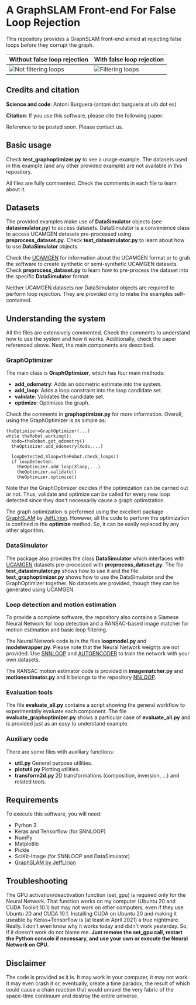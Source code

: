 # A GraphSLAM Front-end For False Loop Rejection

This repository provides a GraphSLAM front-end aimed at rejecting false loops before they corrupt the graph.

| Without false loop rejection | With false loop rejection |
| ------------------- | --------------- |
| ![Not filtering loops](VIDEOS/NOFILTER.gif) | ![Filtering loops](VIDEOS/FILTER.gif) | 

## Credits and citation

**Science and code**: Antoni Burguera (antoni dot burguera at uib dot es)

**Citation**: If you use this software, please cite the following paper:

Reference to be posted soon. Please contact us.

## Basic usage

Check **test_graphoptimizer.py** to see a usage example. The datasets used in this example (and any other provided example) are not available in this repository.

All files are fully commented. Check the comments in each file to learn about it.

## Datasets

The provided examples make use of **DataSimulator** objects (see **datasimulator.py**) to access datasets. DataSimulator is a convenience class to access UCAMGEN datasets pre-processed using **preprocess_dataset.py**. Check **test_datasimulator.py** to learn about how to use **DataSimulator** objects.

Check the [UCAMGEN](https://github.com/aburguera/UCAMGEN) for information about the UCAMGEN format or to grab the software to create synthetic or semi-synthetic UCAMGEN datasets. Check **preprocess_dataset.py** to learn how to pre-process the dataset into the specific **DataSimulator** format.

Neither UCAMGEN datasets nor DataSimulator objects are required to perform loop rejection. They are provided only to make the examples self-contained.

## Understanding the system

All the files are extensively commented. Check the comments to understand how to use the system and how it works. Additionally, check the paper referenced above. Next, the main components are described.

### GraphOptimizer

The main class is **GraphOptimizer**, which has four main methods:

* **add_odometry**: Adds an odometric estimate into the system.
* **add_loop**: Adds a loop constraint into the loop candidate set.
* **validate**: Validates the candidate set.
* **optimize**: Optimizes the graph.

Check the comments in **graphoptimizer.py** for more information. Overall, using the GraphOptimizer is as simple as:

```
theOptimizer=GraphOptimizer(...)
while theRobot.working():
  Xodo=theRobot.get_odometry()
  theOptimizer.add_odometry(Xodo,...)

  loopDetected,Xloop=theRobot.check_loops()
  if loopDetected:
    theOptimizer.add_loop(Xloop,...)
    theOptimizer.validate()
    theOptimizer.optimize()

```

Note that the GraphOptimizer decides if the optimization can be carried out or not. Thus, validate and optimize can be called for every new loop detected since they don't necessarily cause a graph optimization.

The graph optimization is performed using the excellent package [GraphSLAM](https://github.com/JeffLIrion/python-graphslam) by [JeffLIrion](https://github.com/JeffLIrion). However, all the code to perform the optimization is confined in the **optimize** method. So, it can be easily replaced by any other algorithm.

### DataSimulator

The package also provides the class **DataSimulator** which interfaces with [UCAMGEN](https://github.com/aburguera/UCAMGEN) datasets pre-processed with **preprocess_dataset.py**. The file **test_datasimulator.py** shows how to use it and the file **test_graphoptimizer.py** shows how to use the DataSimulator and the GraphOptimizer together. No datasets are provided, though they can be generated using UCAMGEN.

### Loop detection and motion estimation

To provide a complete software, the repository also contains a Siamese Neural Network for loop detection and a RANSAC-based image matcher for motion estimation and basic loop filtering.

The Neural Network code is in the files **loopmodel.py** and **modelwrapper.py**. Please note that the Neural Network weights are not provided. Use [SNNLOOP](https://github.com/aburguera/SNNLOOP) and [AUTOENCODER](https://github.com/aburguera/AUTOENCODER) to train the network with your own datasets.

The RANSAC motion estimator code is provided in **imagematcher.py** and **motionestimator.py** and it belongs to the repository [NNLOOP](https://github.com/aburguera/NNLOOP).

### Evaluation tools

The file **evaluate_all.py** contains a script showing the general workflow to experimentally evaluate each component. The file **evaluate_graphoptimizer.py** shows a particular case of **evaluate_all.py** and is provided just as an easy to understand example.

### Auxiliary code

There are some files with auxiliary functions:

* **util.py** General purpose utilities.
* **plotutil.py** Plotting utilities.
* **transform2d.py** 2D transformations (composition, inversion, ...) and related tools.

## Requirements

To execute this software, you will need:

* Python 3
* Keras and Tensorflow (for SNNLOOP)
* NumPy
* Matplotlib
* Pickle
* SciKit-Image (for SNNLOOP and DataSimulator)
* [GraphSLAM by JeffLIrion](https://github.com/JeffLIrion/python-graphslam)

## Troubleshooting

The GPU activation/deactivation function (set_gpu) is required only for the Neural Network. That function works on my computer (Ubuntu 20 and CUDA Toolkit 10.1) but may not work on other computers, even if they use Ubuntu 20 and CUDA 10.1. Installing CUDA on Ubuntu 20 and making it useable by Keras+Tensorflow is (at least in April 2021) a true nightmare. Really. I don't even know why it works today and didn't work yesterday. So, if it doesn't work do not blame me. **Just remove the set_gpu call, restart the Python console if necessary, and use your own or execute the Neural Network on CPU.**

## Disclaimer

The code is provided as it is. It may work in your computer, it may not work. It may even crash it or, eventually, create a time paradox, the result of which could cause a chain reaction that would unravel the very fabric of the space-time continuum and destroy the entire universe.